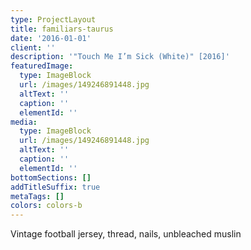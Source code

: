 ```yaml
---
type: ProjectLayout
title: familiars-taurus
date: '2016-01-01'
client: ''
description: '"Touch Me I’m Sick (White)" [2016]'
featuredImage:
  type: ImageBlock
  url: /images/149246891448.jpg
  altText: ''
  caption: ''
  elementId: ''
media:
  type: ImageBlock
  url: /images/149246891448.jpg
  altText: ''
  caption: ''
  elementId: ''
bottomSections: []
addTitleSuffix: true
metaTags: []
colors: colors-b
---
```

Vintage football jersey, thread, nails, unbleached muslin

